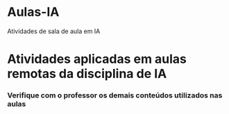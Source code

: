 # Aulas-IA
 Atividades de sala de aula em IA

# Atividades aplicadas em aulas remotas da disciplina de IA

### Verifique com o professor os demais conteúdos utilizados nas aulas